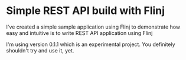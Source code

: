 # Simple REST API build with Flinj

I've created a simple sample application using Flinj to demonstrate how easy and intuitive is to write REST API application using Flinj

I'm using version 0.1.1 which is an experimental project. You definitely shouldn't try and use it, yet.
